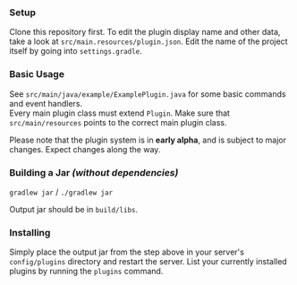 ### Setup

Clone this repository first.
To edit the plugin display name and other data, take a look at `src/main.resources/plugin.json`.
Edit the name of the project itself by going into `settings.gradle`.

### Basic Usage

See `src/main/java/example/ExamplePlugin.java` for some basic commands and event handlers.  
Every main plugin class must extend `Plugin`. Make sure that `src/main/resources` points to the correct main plugin class.

Please note that the plugin system is in **early alpha**, and is subject to major changes. Expect changes along the way.

### Building a Jar *(without dependencies)*

`gradlew jar` / `./gradlew jar`

Output jar should be in `build/libs`.


### Installing

Simply place the output jar from the step above in your server's `config/plugins` directory and restart the server.
List your currently installed plugins by running the `plugins` command.